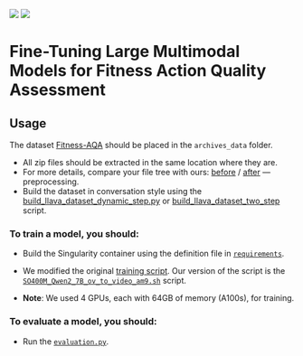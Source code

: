 <a href="pdf/paper_umap25.pdf"><img src="https://img.shields.io/badge/Paper-PDF-blue"/></a>
<a href=""><img src="https://img.shields.io/badge/Poster-PDF-red"/></a>

# Fine-Tuning Large Multimodal Models for Fitness Action Quality Assessment

## Usage

The dataset [Fitness-AQA](https://github.com/ParitoshParmar/Fitness-AQA?tab=readme-ov-file) should be placed in the `archives_data` folder.

- All zip files should be extracted in the same location where they are.
- For more details, compare your file tree with ours: [before](archives_data/files_before_preprocessing.txt) / [after](archives_data/files_after_preprocessing.txt) — preprocessing.
- Build the dataset in conversation style using the [build_llava_dataset_dynamic_step.py](uamp25_87_files/build_llava_dataset/build_llava_dataset_dynamic_step.py) or [build_llava_dataset_two_step](uamp25_87_files/build_llava_dataset/build_llava_dataset_two_step.py) script.

### To train a model, you should:

- Build the Singularity container using the definition file in [`requirements`](requirements.txt).
- We modified the original [training script](https://github.com/LLaVA-VL/LLaVA-NeXT/blob/main/scripts/video/train/SO400M_Qwen2_7B_ov_to_video_am9.sh). Our version of the script is the [`SO400M_Qwen2_7B_ov_to_video_am9.sh`](SO400M_Qwen2_7B_ov_to_video_am9.sh) script.

- **Note**: We used 4 GPUs, each with 64GB of memory (A100s), for training.

### To evaluate a model, you should:

- Run the [`evaluation.py`](evaluation.py).

